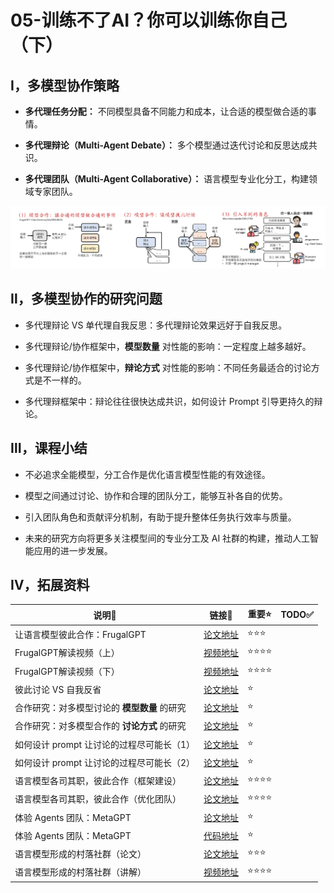 # 05-训练不了AI？你可以训练你自己（下）


## Ⅰ，多模型协作策略
- **多代理任务分配：** 不同模型具备不同能力和成本，让合适的模型做合适的事情。
  
- **多代理辩论（Multi-Agent Debate）：** 多个模型通过迭代讨论和反思达成共识。
  
- **多代理团队（Multi-Agent Collaborative）：** 语言模型专业化分工，构建领域专家团队。

![image](./Figs/05-%E8%AE%AD%E7%BB%83%E4%B8%8D%E4%BA%86%E4%BA%BA%E5%B7%A5%E6%99%BA%E6%85%A7%EF%BC%9F%E4%BD%A0%E5%8F%AF%E4%BB%A5%E8%AE%AD%E7%BB%83%E4%BD%A0%E8%87%AA%E5%B7%B1%EF%BC%88%E4%B8%8B%EF%BC%89-00.png)

## Ⅱ，多模型协作的研究问题
- 多代理辩论 VS 单代理自我反思：多代理辩论效果远好于自我反思。

- 多代理辩论/协作框架中，**模型数量** 对性能的影响：一定程度上越多越好。
  
- 多代理辩论/协作框架中，**辩论方式** 对性能的影响：不同任务最适合的讨论方式是不一样的。
  
- 多代理辩框架中：辩论往往很快达成共识，如何设计 Prompt 引导更持久的辩论。



## Ⅲ，课程小结
- 不必追求全能模型，分工合作是优化语言模型性能的有效途径。

- 模型之间通过讨论、协作和合理的团队分工，能够互补各自的优势。

- 引入团队角色和贡献评分机制，有助于提升整体任务执行效率与质量。

- 未来的研究方向将更多关注模型间的专业分工及 AI 社群的构建，推动人工智能应用的进一步发展。



## Ⅳ，拓展资料

| 说明🔎   | 链接🔗 | 重要⭐ | TODO✅ |
|--------|----------|--------|--------|
| 让语言模型彼此合作：FrugalGPT | [论文地址](https://arxiv.org/abs/2305.05176) | ⭐⭐⭐ |
| FrugalGPT解读视频（上） | [视频地址](https://www.youtube.com/watch?v=vxxPtDCb9Go) | ⭐⭐⭐⭐ |
| FrugalGPT解读视频（下） | [视频地址](https://www.youtube.com/watch?v=VpKN3KvSK6c) | ⭐⭐⭐⭐ |
| 彼此讨论 VS 自我反省 | [论文地址](https://arxiv.org/abs/2305.19118) | ⭐ |
| 合作研究：对多模型讨论的 **模型数量** 的研究 | [论文地址](https://arxiv.org/abs/2305.14325) | ⭐ |
| 合作研究：对多模型合作的 **讨论方式** 的研究 | [论文地址](https://arxiv.org/abs/2312.01823) | ⭐ |
| 如何设计 prompt 让讨论的过程尽可能长（1） | [论文地址](https://arxiv.org/abs/2305.19118) | ⭐ |
| 如何设计 prompt 让讨论的过程尽可能长（2） | [论文地址](https://arxiv.org/abs/2305.14325) | ⭐ |
| 语言模型各司其职，彼此合作（框架建设） | [论文地址](https://arxiv.org/abs/2303.17760) | ⭐⭐⭐⭐ |
| 语言模型各司其职，彼此合作（优化团队） | [论文地址](https://arxiv.org/abs/2303.17760) | ⭐⭐⭐⭐ |
| 体验 Agents 团队：MetaGPT | [论文地址](https://arxiv.org/abs/2308.00352) | ⭐ |
| 体验 Agents 团队：MetaGPT | [代码地址](https://github.com/OpenBMB/ChatDev) | ⭐ |
| 语言模型形成的村落社群（论文） | [论文地址](https://arxiv.org/abs/2304.03442) | ⭐⭐⭐ |
| 语言模型形成的村落社群（讲解） | [视频地址](https://www.youtube.com/watch?v=G44Lkj7XDsA) | ⭐⭐⭐⭐ |
